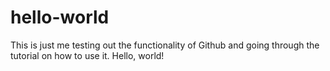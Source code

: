 # hello-world

This is just me testing out the functionality of Github and going through the tutorial on how to use it. Hello, world!
